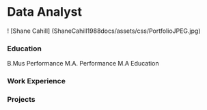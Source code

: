# Data Analyst
! [Shane Cahill] (ShaneCahill1988docs/assets/css/PortfolioJPEG.jpg)

### Education
B.Mus Performance
M.A. Performance
M.A Education

### Work Experience




### Projects

